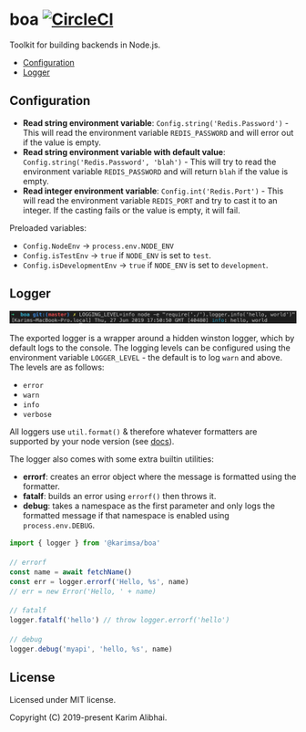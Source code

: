 # boa [![CircleCI](https://circleci.com/gh/karimsa/boa.svg?style=svg)](https://circleci.com/gh/karimsa/boa)

Toolkit for building backends in Node.js.

- [Configuration](#configuration)
- [Logger](#logger)

## Configuration

- **Read string environment variable**: `Config.string('Redis.Password')` - This will read the environment variable `REDIS_PASSWORD` and will error out if the value is empty.
- **Read string environment variable with default value**: `Config.string('Redis.Password', 'blah')` - This will try to read the environment variable `REDIS_PASSWORD` and will return `blah` if the value is empty.
- **Read integer environment variable**: `Config.int('Redis.Port')` - This will read the environment variable `REDIS_PORT` and try to cast it to an integer. If the casting fails or the value is empty, it will fail.

Preloaded variables:

- `Config.NodeEnv` -> `process.env.NODE_ENV`
- `Config.isTestEnv` -> `true` if `NODE_ENV` is set to `test`.
- `Config.isDevelopmentEnv` -> `true` if `NODE_ENV` is set to `development`.

## Logger

![](.github/logger.png)

The exported logger is a wrapper around a hidden winston logger, which by default logs to the console. The logging levels can be configured using the environment variable `LOGGER_LEVEL` - the default is to log `warn` and above. The levels are as follows:

- `error`
- `warn`
- `info`
- `verbose`

All loggers use `util.format()` & therefore whatever formatters are supported by your node version (see [docs](https://nodejs.org/api/util.html#util_util_format_format_args)).

The logger also comes with some extra builtin utilities:

- **errorf**: creates an error object where the message is formatted using the formatter.
- **fatalf**: builds an error using `errorf()` then throws it.
- **debug**: takes a namespace as the first parameter and only logs the formatted message if that namespace is enabled using `process.env.DEBUG`.

```javascript
import { logger } from '@karimsa/boa'

// errorf
const name = await fetchName()
const err = logger.errorf('Hello, %s', name)
// err = new Error('Hello, ' + name)

// fatalf
logger.fatalf('hello') // throw logger.errorf('hello')

// debug
logger.debug('myapi', 'hello, %s', name)
```

## License

Licensed under MIT license.

Copyright (C) 2019-present Karim Alibhai.

